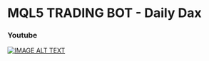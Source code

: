 # MQL5 TRADING BOT - Daily Dax

### Youtube

[![IMAGE ALT TEXT](http://img.youtube.com/vi/gsJTCY5KugQ/0.jpg)](http://www.youtube.com/watch?v=gsJTCY5KugQ "MQL5 TRADING BOT - Daily Dax")